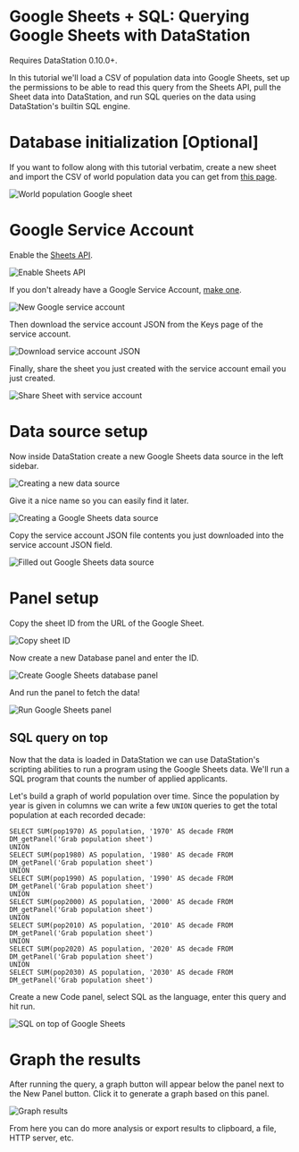 # Google Sheets + SQL: Querying Google Sheets with DataStation

Requires DataStation 0.10.0+.

In this tutorial we'll load a CSV of population data into Google
Sheets, set up the permissions to be able to read this query from the
Sheets API, pull the Sheet data into DataStation, and run SQL queries
on the data using DataStation's builtin SQL engine.

# Database initialization [Optional]

If you want to follow along with this tutorial verbatim, create a new
sheet and import the CSV of world population data you can get from
[this page](https://worldpopulationreview.com/).

![World population Google sheet](/tutorials/google-sheets-world-population.png)

# Google Service Account

Enable the [Sheets API](https://console.cloud.google.com/apis/library/sheets.googleapis.com).

![Enable Sheets API](/tutorials/enable-sheets-api.png)

If you don't already have a Google Service Account, [make
one](https://console.cloud.google.com/iam-admin/serviceaccounts/create).

![New Google service account](/tutorials/google-service-account.png)

Then download the service account JSON from the Keys page of the
service account.

![Download service account JSON](/tutorials/download-service-account-json.png)

Finally, share the sheet you just created with the service account email you just created.

![Share Sheet with service account](/tutorials/share-sheet-with-service-account.png)

# Data source setup

Now inside DataStation create a new Google Sheets data source in the left sidebar.

![Creating a new data source](/tutorials/create-google-sheet-data-source.gif)

Give it a nice name so you can easily find it later.

![Creating a Google Sheets data source](/tutorials/create-google-sheets-data-source.png)

Copy the service account JSON file contents you just downloaded into
the service account JSON field.

![Filled out Google Sheets data source](/tutorials/google-sheets-data-source-filled.png)

# Panel setup

Copy the sheet ID from the URL of the Google Sheet.

![Copy sheet ID](/tutorials/copy-sheet-id.png)

Now create a new Database panel and enter the ID.

![Create Google Sheets database panel](/tutorials/create-sheets-database-panel.gif)

And run the panel to fetch the data!

![Run Google Sheets panel](/tutorials/run-google-sheets-query.gif)

## SQL query on top

Now that the data is loaded in DataStation we can use DataStation's
scripting abilities to run a program using the Google Sheets data. We'll
run a SQL program that counts the number of applied applicants.

Let's build a graph of world population over time. Since the
population by year is given in columns we can write a few `UNION`
queries to get the total population at each recorded decade:

```
SELECT SUM(pop1970) AS population, '1970' AS decade FROM DM_getPanel('Grab population sheet')
UNION
SELECT SUM(pop1980) AS population, '1980' AS decade FROM DM_getPanel('Grab population sheet')
UNION
SELECT SUM(pop1990) AS population, '1990' AS decade FROM DM_getPanel('Grab population sheet')
UNION
SELECT SUM(pop2000) AS population, '2000' AS decade FROM DM_getPanel('Grab population sheet')
UNION
SELECT SUM(pop2010) AS population, '2010' AS decade FROM DM_getPanel('Grab population sheet')
UNION
SELECT SUM(pop2020) AS population, '2020' AS decade FROM DM_getPanel('Grab population sheet')
UNION
SELECT SUM(pop2030) AS population, '2030' AS decade FROM DM_getPanel('Grab population sheet')
```

Create a new Code panel, select SQL as the language, enter this query and
hit run.

![SQL on top of Google Sheets](/tutorials/sql-google-sheets.gif)

# Graph the results

After running the query, a graph button will appear below the panel
next to the New Panel button. Click it to generate a graph based on
this panel.

![Graph results](/tutorials/graph-google-sheets.gif)

From here you can do more analysis or export results to clipboard, a
file, HTTP server, etc.
